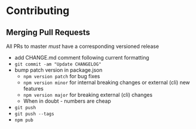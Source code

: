 # Contributing

## Merging Pull Requests

All PRs to master _must_ have a corresponding versioned release

- add CHANGE.md comment following current formatting
- `git commit -am "Update CHANGELOG"`
- bump patch version in package.json
  - `npm version patch` for bug fixes
  - `npm version minor` for internal breaking changes or external (cli) new features
  - `npm version major` for breaking external (cli) changes
  - When in doubt - numbers are cheap
- `git push`
- `git push --tags`
- `npm pub`
